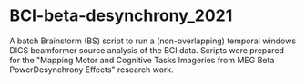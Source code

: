 # BCI-beta-desynchrony_2021
A batch Brainstorm (BS) script to run a (non-overlapping) temporal windows DICS beamformer source analysis of the BCI data. Scripts were prepared for the "Mapping Motor and Cognitive Tasks Imageries from MEG Beta PowerDesynchrony Effects" research work. 

